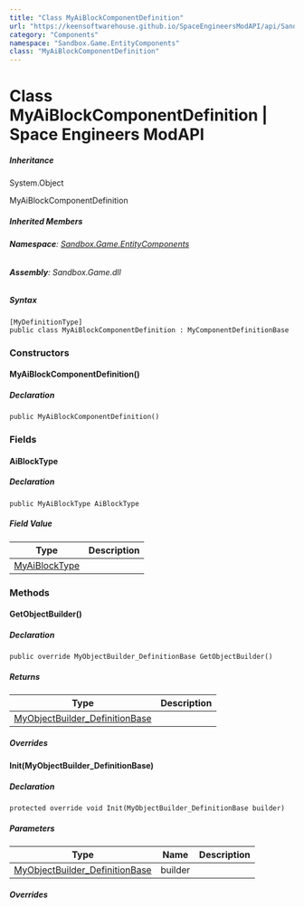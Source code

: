 ```yaml
---
title: "Class MyAiBlockComponentDefinition"
url: "https://keensoftwarehouse.github.io/SpaceEngineersModAPI/api/Sandbox.Game.EntityComponents.MyAiBlockComponentDefinition.html"
category: "Components"
namespace: "Sandbox.Game.EntityComponents"
class: "MyAiBlockComponentDefinition"
---
```


# Class MyAiBlockComponentDefinition | Space Engineers ModAPI

##### Inheritance

System.Object

MyAiBlockComponentDefinition

##### Inherited Members

###### **Namespace**: [Sandbox.Game.EntityComponents](https://keensoftwarehouse.github.io/SpaceEngineersModAPI/api/Sandbox.Game.EntityComponents.html)

###### **Assembly**: Sandbox.Game.dll

##### Syntax

```
[MyDefinitionType]
public class MyAiBlockComponentDefinition : MyComponentDefinitionBase
```

### Constructors

#### MyAiBlockComponentDefinition()

##### Declaration

```
public MyAiBlockComponentDefinition()
```

### Fields

#### AiBlockType

##### Declaration

```
public MyAiBlockType AiBlockType
```

##### Field Value

| Type | Description |
| --- | --- |
| [MyAiBlockType](https://keensoftwarehouse.github.io/SpaceEngineersModAPI/api/VRage.Game.ModAPI.MyAiBlockType.html) |     |

### Methods

#### GetObjectBuilder()

##### Declaration

```
public override MyObjectBuilder_DefinitionBase GetObjectBuilder()
```

##### Returns

| Type | Description |
| --- | --- |
| [MyObjectBuilder\_DefinitionBase](https://keensoftwarehouse.github.io/SpaceEngineersModAPI/api/VRage.Game.MyObjectBuilder_DefinitionBase.html) |     |

##### Overrides

#### Init(MyObjectBuilder\_DefinitionBase)

##### Declaration

```
protected override void Init(MyObjectBuilder_DefinitionBase builder)
```

##### Parameters

| Type | Name | Description |
| --- | --- | --- |
| [MyObjectBuilder\_DefinitionBase](https://keensoftwarehouse.github.io/SpaceEngineersModAPI/api/VRage.Game.MyObjectBuilder_DefinitionBase.html) | builder |     |

##### Overrides